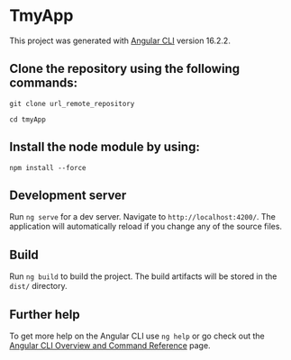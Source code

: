 # TmyApp

This project was generated with [Angular CLI](https://github.com/angular/angular-cli) version 16.2.2.

## Clone the repository using the following commands:
```
git clone url_remote_repository

cd tmyApp
```
## Install the node module by using:
```
npm install --force
```

## Development server

Run `ng serve` for a dev server. Navigate to `http://localhost:4200/`. The application will automatically reload if you change any of the source files.

## Build

Run `ng build` to build the project. The build artifacts will be stored in the `dist/` directory.


## Further help

To get more help on the Angular CLI use `ng help` or go check out the [Angular CLI Overview and Command Reference](https://angular.io/cli) page.
